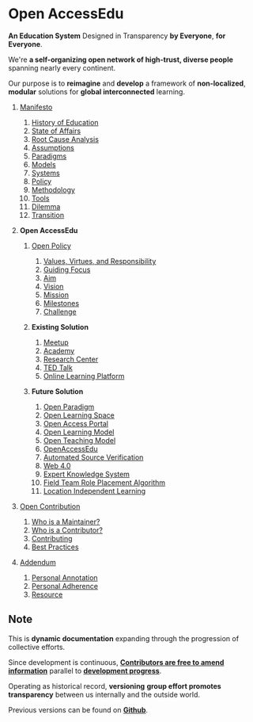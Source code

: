 # Open AccessEdu

**An Education System** Designed in Transparency **by Everyone**, **for
Everyone**.

We're **a self-organizing open network of high-trust, diverse people** spanning
nearly every continent.

Our purpose is to **reimagine** and **develop** a framework of
**non-localized**, **modular** solutions for **global interconnected** learning.

1. [Manifesto](documentation/manifesto/manifesto.md)

   1. [History of Education](documentation/manifesto/history.md)
   2. [State of Affairs](documentation/manifesto/affairs.md)
   3. [Root Cause Analysis](documentation/manifesto/analysis.md)
   4. [Assumptions](documentation/manifesto/assumption.md)
   5. [Paradigms](documentation/manifesto/paradigms.md)
   6. [Models](documentation/manifesto/model.md)
   7. [Systems](documentation/manifesto/systems.md)
   8. [Policy](documentation/manifesto/policy.md)
   9. [Methodology](documentation/manifesto/methodology.md)
   10. [Tools](documentation/manifesto/tools.md)
   11. [Dilemma](documentation/manifesto/dilemma.md)
   12. [Transition](documentation/manifesto/transition.md)

2. **Open AccessEdu**

   1. [Open Policy](documentation/policy/openpolicy.md)

      1. [Values, Virtues, and Responsibility](documentation/policy/values.md)
      2. [Guiding Focus](documentation/policy/focus.md)
      3. [Aim](documentation/policy/aim.md)
      4. [Vision](documentation/policy/vision.md)
      5. [Mission](documentation/policy/mission.md)
      6. [Milestones](documentation/policy/milestone.md)
      7. [Challenge](documentation/policy/challenge.md)

   2. **Existing Solution**

      1. [Meetup](documentation/solutions/meetup.md)
      2. [Academy](./)
      3. [Research Center](documentation/solutions/research.md)
      4. [TED Talk](./)
      5. [Online Learning Platform](./)

   3. **Future Solution**

      1. [Open Paradigm](documentation/solutions/paradigm.md)
      2. [Open Learning Space](documentation/solutions/space.md)
      3. [Open Access Portal](documentation/solutions/portal.md)
      4. [Open Learning Model](documentation/solutions/learning.md)
      5. [Open Teaching Model](documentation/solutions/teaching.md)
      6. [OpenAccessEdu](documentation/solutions/platform.md)
      7. [Automated Source Verification](documentation/solutions/verification.md)
      8. [Web 4.0](documentation/solutions/web4.md)
      9. [Expert Knowledge System](documentation/solutions/knowledge.md)
      10. [Field Team Role Placement Algorithm](documentation/solutions/algorithm.md)
      11. [Location Independent Learning](documentation/solutions/location.md)

3. [Open Contribution](documentation/contribution/contribution.md)

   1. [Who is a Maintainer?](documentation/contribution/maintainer.md)
   2. [Who is a Contributor?](documentation/contribution/contributor.md)
   3. [Contributing](documentation/contribution/contributing.md)
   4. [Best Practices](documentation/contribution/practices.md)

4. [Addendum](documentation/addendum/addendum.md)

   1. [Personal Annotation](documentation/addendum/annotation.md)
   2. [Personal Adherence](documentation/addendum/adherence.md)
   3. [Resource](documentation/addendum/resource.md)

## Note

This is **dynamic documentation** expanding through the progression of
collective efforts.

Since development is continuous,
[**Contributors are free to amend information**](https://github.com/briancrink/accessedu/tree/315241832a0b93dddbc3b8af13b6311d27e222f8/root.md)
parallel to
[**development progress**](https://github.com/briancrink/accessedu/tree/315241832a0b93dddbc3b8af13b6311d27e222f8/root.md).

Operating as historical record, **versioning** **group effort promotes
transparency** between us internally and the outside world.

Previous versions can be found on
[**Github**](https://github.com/briancrink/accessedu/releases).
